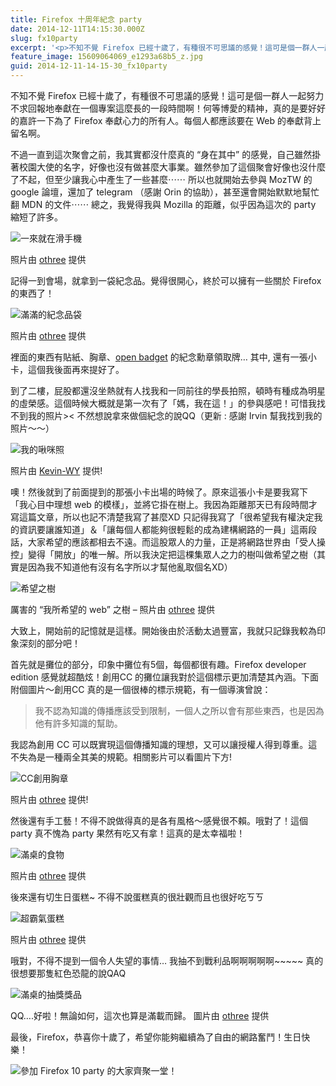 ```yaml
---
title: Firefox 十周年紀念 party
date: 2014-12-11T14:15:30.000Z
slug: fx10party
excerpt: '<p>不知不覺 Firefox 已經十歲了，有種很不可思議的感覺！這可是個一群人一起努力不求回報地奉獻在一個專案這麼&#8230;</p> '
feature_image: 15609064069_e1293a68b5_z.jpg
guid: 2014-12-11-14-15-30_fx10party
---
```

不知不覺 Firefox 已經十歲了，有種很不可思議的感覺！這可是個一群人一起努力不求回報地奉獻在一個專案這麼長的一段時間啊！何等博愛的精神，真的是要好好的嘉許一下為了 Firefox 奉獻心力的所有人。每個人都應該要在 Web 的奉獻背上留名啊。

不過一直到這次聚會之前，我其實都沒什麼真的 “身在其中” 的感覺，自己雖然掛著校園大使的名字，好像也沒有做甚麼大事業。雖然參加了這個聚會好像也沒什麼了不起，但至少讓我心中產生了一些甚麼⋯⋯ 所以也就開始去參與 MozTW 的 google 論壇，還加了 telegram （感謝 Orin 的協助），甚至還會開始默默地幫忙翻 MDN 的文件⋯⋯ 總之，我覺得我與 Mozilla 的距離，似乎因為這次的 party 縮短了許多。

![一來就在滑手機](https://farm8.staticflickr.com/7562/15796501642_21de995662_b.jpg)

照片由 [othree](https://www.flickr.com/photos/12452841@N00) 提供

記得一到會場，就拿到一袋紀念品。覺得很開心，終於可以擁有一些關於 Firefox 的東西了！

![滿滿的紀念品袋](https://farm8.staticflickr.com/7499/15793059041_c047812e09_b.jpg)

照片由 [othree](https://www.flickr.com/photos/12452841@N00) 提供

裡面的東西有貼紙、胸章、[open badget](http://backpack.openbadges.org/) 的紀念勳章領取牌… 其中, 還有一張小卡，這個我後面再來提好了。

到了二樓，屁股都還沒坐熱就有人找我和一同前往的學長拍照，頓時有種成為明星的虛榮感。這個時候大概就是第一次有了「媽，我在這！」的參與感吧！可惜我找不到我的照片>< 不然想說拿來做個紀念的說QQ（更新 : 感謝 Irvin 幫我找到我的照片～～）

![我的啾咪照](https://farm8.staticflickr.com/7499/15770924556_5a8a93876a_z.jpg)

照片由 [Kevin-WY](https://www.flickr.com/photos/kevinwenyu/) 提供!

噢！然後就到了前面提到的那張小卡出場的時候了。原來這張小卡是要我寫下 「我心目中理想 web 的模樣」，並將它掛在樹上。我因為距離那天已有段時間才寫這篇文章，所以也記不清楚我寫了甚麼XD 只記得我寫了「很希望我有權決定我的資訊要讓誰知道」＆「讓每個人都能夠很輕鬆的成為建構網路的一員」這兩段話，大家希望的應該都相去不遠。而這股眾人的力量，正是將網路世界由「受人操控」變得「開放」的唯一解。所以我決定把這棵集眾人之力的樹叫做希望之樹（其實是因為我不知道他有沒有名字所以才幫他亂取個名XD）

![希望之樹](https://farm6.staticflickr.com/5615/15794895935_cdf9d7149e_b.jpg)

厲害的 “我所希望的 web” 之樹 – 照片由 [othree](https://www.flickr.com/photos/12452841@N00) 提供

大致上，開始前的記憶就是這樣。開始後由於活動太過豐富，我就只記錄我較為印象深刻的部分吧！

首先就是攤位的部分，印象中攤位有5個，每個都很有趣。Firefox developer edition 感覺就超酷炫！創用CC 的攤位讓我對於這個標示更加清楚其內涵。下面附個圖片～創用CC 真的是一個很棒的標示規範，有一個導演曾說：

> 我不認為知識的傳播應該受到限制，一個人之所以會有那些東西，也是因為他有許多知識的幫助。

我認為創用 CC 可以既實現這個傳播知識的理想，又可以讓授權人得到尊重。這不失為是一種兩全其美的規範。相關影片可以看圖片下方!

![CC創用胸章](https://farm8.staticflickr.com/7560/15609517978_e123aaea0f_b.jpg)

照片由 [othree](https://www.flickr.com/photos/12452841@N00) 提供!

然後還有手工藝！不得不說做得真的是各有風格～感覺很不賴。哦對了！這個 party 真不愧為 party 果然有吃又有拿！這真的是太幸福啦！

![滿桌的食物](https://farm6.staticflickr.com/5608/15175469533_961b2fd77e_b.jpg)

照片由 [othree](https://www.flickr.com/photos/12452841@N00) 提供

後來還有切生日蛋糕~ 不得不說蛋糕真的很壯觀而且也很好吃ㄎㄎ

![超霸氣蛋糕](https://farm9.staticflickr.com/8572/15175465693_a10d28e886_b.jpg)

照片由 [othree](https://www.flickr.com/photos/12452841@N00) 提供

哦對，不得不提到一個令人失望的事情… 我抽不到戰利品啊啊啊啊啊~~~~~ 真的很想要那隻紅色恐龍的說QAQ

![滿桌的抽獎獎品](https://farm8.staticflickr.com/7543/15793022131_7c6ddcd378_b.jpg)

QQ….好啦！無論如何，這次也算是滿載而歸。
圖片由 [othree](https://www.flickr.com/photos/12452841@N00) 提供

最後，Firefox，恭喜你十歲了，希望你能夠繼續為了自由的網路奮鬥！生日快樂！

![參加 Firefox 10 party 的大家齊聚一堂！](/images/15609064069_e1293a68b5_z.jpg)
